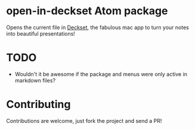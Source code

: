 # open-in-deckset Atom package

Opens the current file in [Deckset](http://www.decksetapp.com), the fabulous mac app to turn your notes into beautiful presentations!

# TODO
* Wouldn't it be awesome if the package and menus were only active in markdown files?

# Contributing
Contributions are welcome, just fork the project and send a PR!
